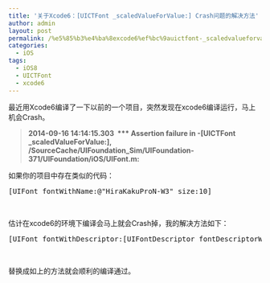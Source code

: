 ```yaml
---
title: '关于Xcode6：[UICTFont _scaledValueForValue:] Crash问题的解决方法'
author: admin
layout: post
permalink: /%e5%85%b3%e4%ba%8excode6%ef%bc%9auictfont-_scaledvalueforvalue-crash%e9%97%ae%e9%a2%98%e7%9a%84%e8%a7%a3%e5%86%b3%e6%96%b9%e6%b3%95/
categories:
  - iOS
tags:
  - iOS8
  - UICTFont
  - xcode6
---
```

最近用Xcode6编译了一下以前的一个项目，突然发现在xcode6编译运行，马上机会Crash。

> <p class="p1">
>   <b>2014-09-16 14:14:15.303  *** Assertion failure in -[UICTFont _scaledValueForValue:], /SourceCache/UIFoundation_Sim/UIFoundation-371/UIFoundation/iOS/UIFont.m:</b>
> </p>

如果你的项目中存在类似的代码：

<pre class="lang:default decode:true ">[UIFont fontWithName:@"HiraKakuProN-W3" size:10]</pre>

&nbsp;

估计在xcode6的环境下编译会马上就会Crash掉，我的解决方法如下：

<pre class="lang:default decode:true ">[UIFont fontWithDescriptor:[UIFontDescriptor fontDescriptorWithFontAttributes:@{@"NSCTFontUIUsageAttribute" : UIFontTextStyleBody,@"NSFontNameAttribute" : @"HiraKakuProN-W3"}] size:10.0]</pre>

&nbsp;

替换成如上的方法就会顺利的编译通过。